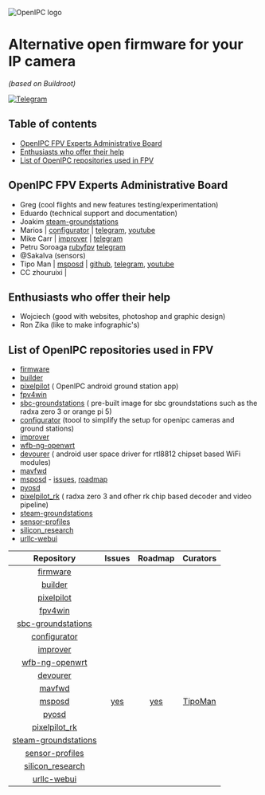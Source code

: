 ![OpenIPC logo][logo]

# Alternative open firmware for your IP camera
_(based on Buildroot)_

[![Telegram](https://openipc.org/images/telegram_button.svg)][telegram]

## Table of contents

- [OpenIPC FPV Experts Administrative Board](#openipc-fpv-experts-administrative-board)
- [Enthusiasts who offer their help](#enthusiasts-who-offer-their-help)
- [List of OpenIPC repositories used in FPV](#list-of-openipc-repositories-used-in-fpv)


## OpenIPC FPV Experts Administrative Board

- Greg (cool flights and new features testing/experimentation)
- Eduardo (technical support and documentation)
- Joakim [steam-groundstations](https://github.com/OpenIPC/steam-groundstations)
- Marios | [configurator](https://github.com/OpenIPC/configurator) | [telegram](https://t.me/Mario_FPV), [youtube](https://www.youtube.com/@mariofpv)
- Mike Carr | [improver](https://github.com/OpenIPC/improver) | [telegram](https://t.me/mikecarr)
- Petru Soroaga [rubyfpv](https://rubyfpv.com) [telegram](https://t.me/PetruSoroaga)
- @Sakalva (sensors)
- Tipo Man | [msposd](https://github.com/OpenIPC/msposd) | [github](https://github.com/tipoman9), [telegram](https://t.me/tipoman), [youtube](https://www.youtube.com/@tipoman9317)
- CC zhouruixi | 


## Enthusiasts who offer their help

- Wojciech (good with websites, photoshop and graphic design)
- Ron Zika (like to make infographic's)


## List of OpenIPC repositories used in FPV

- [firmware](https://github.com/OpenIPC/firmware) 
- [builder](https://github.com/OpenIPC/builder)
- [pixelpilot](https://github.com/OpenIPC/pixelpilot) ( OpenIPC android ground station app)
- [fpv4win](https://github.com/OpenIPC/fpv4win)
- [sbc-groundstations](https://github.com/OpenIPC/sbc-groundstations) ( pre-built image for sbc groundstations such as the radxa zero 3 or orange pi 5)
- [configurator](https://github.com/OpenIPC/configurator) (toool to simplify the setup for openipc cameras and ground stations)
- [improver](https://github.com/OpenIPC/improver)
- [wfb-ng-openwrt](https://github.com/OpenIPC/wfb-ng-openwrt)
- [devourer](https://github.com/OpenIPC/devourer) ( android user space driver for rtl8812 chipset based WiFi modules)
- [mavfwd](https://github.com/OpenIPC/mavfwd)
- [msposd](https://github.com/OpenIPC/msposd) - [issues](https://github.com/OpenIPC/msposd/issues), [roadmap](https://github.com/orgs/OpenIPC/projects/16/views/1)
- [pyosd](https://github.com/OpenIPC/pyosd)
- [pixelpilot_rk](https://github.com/OpenIPC/pixelpilot_rk) ( radxa zero 3 and ofher rk chip based decoder and video pipeline)
- [steam-groundstations](https://github.com/OpenIPC/steam-groundstations)
- [sensor-profiles](https://github.com/OpenIPC/sensor-profiles)
- [silicon_research](https://github.com/OpenIPC/silicon_research)
- [urllc-webui](https://github.com/OpenIPC/urllc-webui)


| Repository                                                             | Issues                                            | Roadmap                                                       | Curators                       |
|:----------------------------------------------------------------------:|:-------------------------------------------------:|:-------------------------------------------------------------:|:------------------------------:|
|[firmware](https://github.com/OpenIPC/firmware)                         |
|[builder](https://github.com/OpenIPC/builder)                           |
|[pixelpilot](https://github.com/OpenIPC/pixelpilot)                     |
|[fpv4win](https://github.com/OpenIPC/fpv4win)                           |
|[sbc-groundstations](https://github.com/OpenIPC/sbc-groundstations)     |
|[configurator](https://github.com/OpenIPC/configurator)                 |
|[improver](https://github.com/OpenIPC/improver)                         |
|[wfb-ng-openwrt](https://github.com/OpenIPC/wfb-ng-openwrt)             |
|[devourer](https://github.com/OpenIPC/devourer)                         |
|[mavfwd](https://github.com/OpenIPC/mavfwd)                             |
|[msposd](https://github.com/OpenIPC/msposd)                             |[yes](https://github.com/OpenIPC/msposd/issues)    |[yes](https://github.com/orgs/OpenIPC/projects/16/views/1)     |[TipoMan](https://t.me/tipoman) |
|[pyosd](https://github.com/OpenIPC/pyosd)                               |
|[pixelpilot_rk](https://github.com/OpenIPC/pixelpilot_rk)               |
|[steam-groundstations](https://github.com/OpenIPC/steam-groundstations) |
|[sensor-profiles](https://github.com/OpenIPC/sensor-profiles)           |
|[silicon_research](https://github.com/OpenIPC/silicon_research)         |
|[urllc-webui](https://github.com/OpenIPC/urllc-webui)                   |

[logo]: https://openipc.org/assets/openipc-logo-black.svg
[telegram]: https://openipc.org/our-channels
